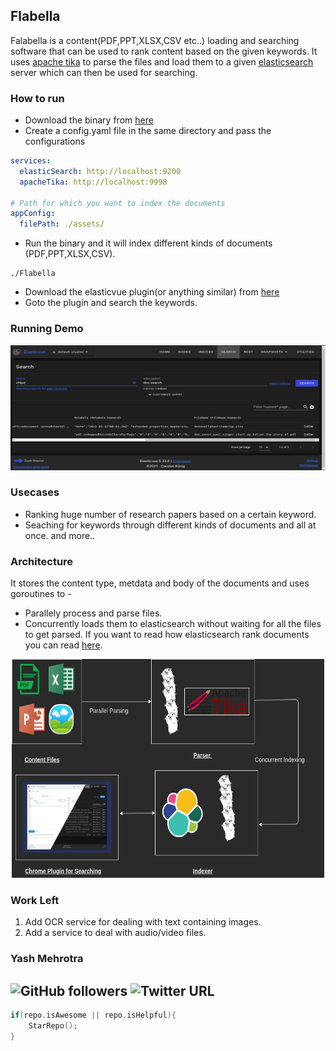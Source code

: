 ## Flabella

Falabella is a content(PDF,PPT,XLSX,CSV etc..) loading and searching software that can be used to rank content based on the given keywords. It uses [apache tika](https://tika.apache.org/) to parse the files and load them to a given [elasticsearch](https://www.elastic.co/) server which can then be used for searching.

### How to run

- Download the binary from [here](https://github.com/YashMeh/Falabella/releases/tag/0.0.1)
- Create a config.yaml file in the same directory and pass the configurations

```yaml
services:
  elasticSearch: http://localhost:9200
  apacheTika: http://localhost:9998

# Path for which you want to index the documents
appConfig:
  filePath: ./assets/
```

- Run the binary and it will index different kinds of documents (PDF,PPT,XLSX,CSV).

```
./Flabella
```

- Download the elasticvue plugin(or anything similar) from [here](https://chrome.google.com/webstore/detail/elasticvue/hkedbapjpblbodpgbajblpnlpenaebaa?hl=en)
- Goto the plugin and search the keywords.

### Running Demo

<p align="center"><img src="./assets/elasticvue.png" alt="Flabella example" height="200" width="700" /></p>

### Usecases

- Ranking huge number of research papers based on a certain keyword.
- Seaching for keywords through different kinds of documents and all at once.
  and more..

### Architecture

It stores the content type, metdata and body of the documents and uses goroutines to -

- Parallely process and parse files.
- Concurrently loads them to elasticsearch without waiting for all the files to get parsed.
If you want to read how elasticsearch rank documents you can read [here](https://www.compose.com/articles/how-scoring-works-in-elasticsearch/#:~:text=Before%20Elasticsearch%20starts%20scoring%20documents,are%20rank%20ordered%20for%20relevancy.).
<p align="center"><img src="./assets/Architecture.png" alt="Flabella Arch" height="350" width="500" /></p>

### Work Left

1. Add OCR service for dealing with text containing images.
2. Add a service to deal with audio/video files.

### Yash Mehrotra

## ![GitHub followers](https://img.shields.io/github/followers/YashMeh?label=Follow&style=social) ![Twitter URL](https://img.shields.io/twitter/follow/YashMeh29715504?label=Follow&style=social)

```C++
if(repo.isAwesome || repo.isHelpful){
    StarRepo();
}
```
